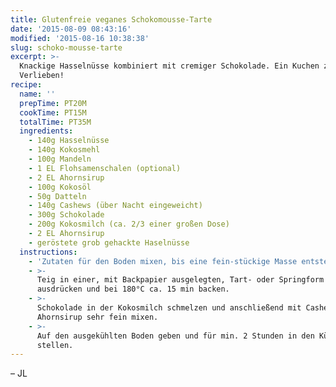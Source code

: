 ```yaml
---
title: Glutenfreie veganes Schokomousse-Tarte
date: '2015-08-09 08:43:16'
modified: '2015-08-16 10:38:38'
slug: schoko-mousse-tarte
excerpt: >-
  Knackige Hasselnüsse kombiniert mit cremiger Schokolade. Ein Kuchen zum
  Verlieben!
recipe:
  name: ''
  prepTime: PT20M
  cookTime: PT15M
  totalTime: PT35M
  ingredients:
    - 140g Hasselnüsse
    - 140g Kokosmehl
    - 100g Mandeln
    - 1 EL Flohsamenschalen (optional)
    - 2 EL Ahornsirup
    - 100g Kokosöl
    - 50g Datteln
    - 140g Cashews (über Nacht eingeweicht)
    - 300g Schokolade
    - 200g Kokosmilch (ca. 2/3 einer großen Dose)
    - 2 EL Ahornsirup
    - geröstete grob gehackte Haselnüsse
  instructions:
    - 'Zutaten für den Boden mixen, bis eine fein-stückige Masse entsteht.'
    - >-
      Teig in einer, mit Backpapier ausgelegten, Tart- oder Springform flach
      ausdrücken und bei 180°C ca. 15 min backen.
    - >-
      Schokolade in der Kokosmilch schmelzen und anschließend mit Cashews und
      Ahornsirup sehr fein mixen.
    - >-
      Auf den ausgekühlten Boden geben und für min. 2 Stunden in den Kühlschrank
      stellen.
---
```


– JL [<!-- Image removed (no copyright): schokomouse-tarte-collage-640x209.jpg -->](https://www.veganblatt.com/i/schokomouse-tarte-collage.jpg)
